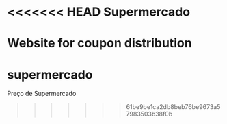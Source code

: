 <<<<<<< HEAD
Supermercado
=========

Website for coupon distribution
=======
supermercado
============

Preço de Supermercado
>>>>>>> 61be9be1ca2db8beb76be9673a57983503b38f0b
